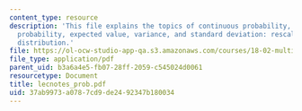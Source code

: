 ```yaml
---
content_type: resource
description: 'This file explains the topics of continuous probability, conditional
  probability, expected value, variance, and standard deviation: rescaling the normal
  distribution.'
file: https://ol-ocw-studio-app-qa.s3.amazonaws.com/courses/18-02-multivariable-calculus-spring-2006/37ab9973a0787cd9de2492347b180034_lecnotes_prob.pdf
file_type: application/pdf
parent_uid: b3a6a4e5-fb07-28ff-2059-c545024d0061
resourcetype: Document
title: lecnotes_prob.pdf
uid: 37ab9973-a078-7cd9-de24-92347b180034
---
```

